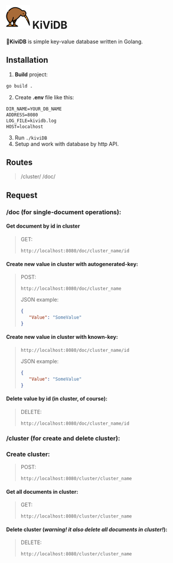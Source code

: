 # [<img src="kivi.png" width="64"/>](kivi.png) KiViDB
🥝**KiviDB** is simple key-value database written in Golang.
## Installation
1. **Build** project:
```sh
go build .
```
2. Create **.env** file like this:
```env
DIR_NAME=YOUR_DB_NAME
ADDRESS=8080
LOG_FILE=kividb.log
HOST=localhost
```
3. Run ```./kiviDB```
4. Setup and work with database by http API.

## Routes
> /cluster/
> /doc/

## Request
### **/doc** (for single-document operations):
#### Get document by id in cluster
> GET:
>```
> http://localhost:8080/doc/cluster_name/id
>```
#### Create new value in cluster with autogenerated-key:
> POST:
> ```
> http://localhost:8080/doc/cluster_name
>```
>JSON example:
>```json
>{
>    "Value": "SomeValue"
>}
>```
#### Create new value in cluster with known-key:
>```
> http://localhost:8080/doc/cluster_name/id
>```
>JSON example:
>```json
>{
>    "Value": "SomeValue"
>}
>```
#### Delete value by id (in cluster, of course):
> DELETE:
>```
> http://localhost:8080/doc/cluster_name/id
>```
### **/cluster** (for create and delete cluster):
### Create cluster:
> POST:
>```
> http://localhost:8080/cluster/cluster_name
>```
#### Get all documents in cluster:
> GET:
>```
> http://localhost:8080/cluster/cluster_name
>```
#### Delete cluster (***warning! it also delete all documents in cluster!***):
> DELETE:
>```
> http://localhost:8080/cluster/cluster_name
>```
